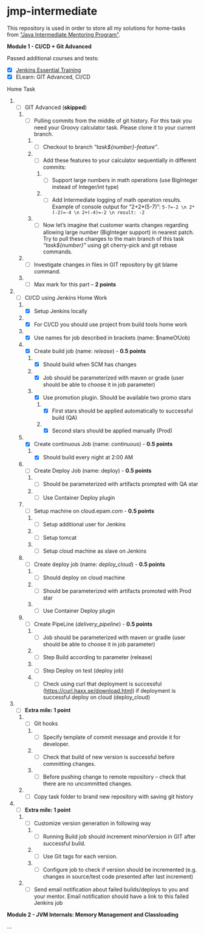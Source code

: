 # jmp-intermediate

This repository is used in order to store all my solutions for home-tasks from ["Java Intermediate Mentoring Program"](https://learn.epam.com/detailsPage?id=74e030c1-e62d-4c0a-86f9-3b8e119a53c3).

**Module 1 - CI/CD + Git Advanced**

Passed additional courses and tests:

- [X] [Jenkins Essential Training](https://learn.epam.com/detailsPage?id=b22370a3-e602-48eb-b951-fc668b67f584)
- [X] ELearn: GIT Advanced, CI/CD

Home Task
 1. - [ ] GIT Advanced (**skipped**)
    1. - [ ]  Pulling commits from the middle of git history. For this task you need your Groovy calculator task. Please clone it to your current branch.
       1. - [ ] Checkout to branch *“task${number}-feature”*.
       1. - [ ] Add these features to your calculator sequentially in different commits:
          1. - [ ] Support large numbers in math operations (use BigInteger instead of Integer/int type)
          1. - [ ] Add Intermediate logging of math operation results. Example of console output for “2+2*(5-7)”: `5-7=-2 \n 2*(-2)=-4 \n 2+(-4)=-2 \n result: -2 `
       1. - [ ] Now let’s imagine that customer wants changes regarding allowing large number (BigInteger support) in nearest patch. Try to pull these changes to the main branch of this task *“task${number}”* using git cherry-pick and git rebase commands.
    1. - [ ] Investigate changes in files in GIT repository by git blame command.
    1. - [ ] Max mark for this part – **2 points**
 2. - [ ] CI/CD using Jenkins Home Work
    1. - [X] Setup Jenkins locally
    1. - [X] For CI/CD you should use project from build tools home work
    1. - [X] Use names for job described in brackets (name: $nameOfJob)
    1. - [X] Create build job (name: *release*) - **0.5 points**
       1. - [X] Should build when SCM has changes
       1. - [X] Job should be parameterized with maven or grade (user should be able to choose it in job parameter)
       1. - [X] Use promotion plugin. Should be available two promo stars
          1. - [X] First stars should be applied automatically to successful build (QA)
          1. - [X] Second stars should be applied manually (Prod)
    1. - [X] Create continuous Job (name: *continuous*) - **0.5 points**
       1. - [X] Should build every night at 2:00 AM
    1. - [ ] Create Deploy Job (name: deploy) - **0.5 points**
       1. - [ ] Should be parameterized with artifacts prompted with QA star
       1. - [ ] Use Container Deploy plugin
    1. - [ ] Setup machine on cloud.epam.com - **0.5 points**
       1. - [ ] Setup additional user for Jenkins
       1. - [ ] Setup tomcat
       1. - [ ] Setup cloud machine as slave on Jenkins
    1. - [ ] Create deploy job (name: *deploy_cloud*) - **0.5 points**
       1. - [ ] Should deploy on cloud machine
       1. - [ ] Should be parameterized with artifacts promoted with Prod star
       1. - [ ] Use Container Deploy plugin
    1. - [ ] Create PipeLine (*delivery_pipeline*) - **0.5 points**
       1. - [ ] Job should be parameterized with maven or gradle (user should be able to choose it in job parameter)
       1. - [ ] Step Build according to parameter (release)
       1. - [ ] Step Deploy on test (deploy job)
       1. - [ ] Check using curl that deployment is successful (https://curl.haxx.se/download.html) if deployment is successful deploy on cloud (deploy_cloud)
 3. - [ ] **Extra mile: 1 point**
    1. - [ ] Git hooks
       1. - [ ] Specify template of commit message and provide it for developer.
       1. - [ ] Check that build of new version is successful before committing changes.
       1. - [ ] Before pushing change to remote repository – check that there are no uncommitted changes.
    1. - [ ] Copy task folder to brand new repository with saving git history
 4. - [ ] **Extra mile: 1 point**
    1. - [ ] Customize version generation in following way
       1. - [ ] Running Build job should increment minorVersion in GIT after successful build.
       1. - [ ] Use Git tags for each version.
       1. - [ ] Configure job to check if version should be incremented (e.g. changes in source/test code presented after last increment)
    1. - [ ] Send email notification about failed builds/deploys to you and your mentor. Email notification should have a link to this failed Jenkins job

**Module 2 - JVM Internals: Memory Management and Classloading**

...